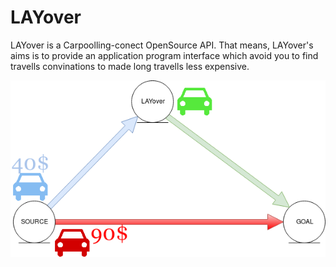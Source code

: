 # LAYover

LAYover is a Carpoolling-conect OpenSource API. That means, LAYover's aims is to provide an application program interface which avoid you to find travells convinations to made long travells less expensive.

![diagram](diagram.png)

